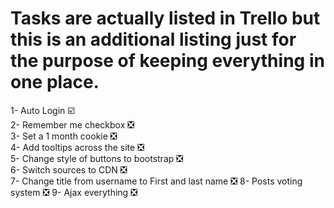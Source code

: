 # Tasks are actually listed in Trello but this is an additional listing just for the purpose of keeping everything in one place.
1- Auto Login  :ballot_box_with_check:   
2- Remember me checkbox :negative_squared_cross_mark:   
3- Set a 1 month cookie :negative_squared_cross_mark:   
4- Add tooltips across the site :negative_squared_cross_mark:   
5- Change style of buttons to bootstrap :negative_squared_cross_mark:   
6- Switch sources to CDN :negative_squared_cross_mark:   
7- Change title from username to First and last name :negative_squared_cross_mark:
8- Posts voting system :negative_squared_cross_mark:
9- Ajax everything :negative_squared_cross_mark:
